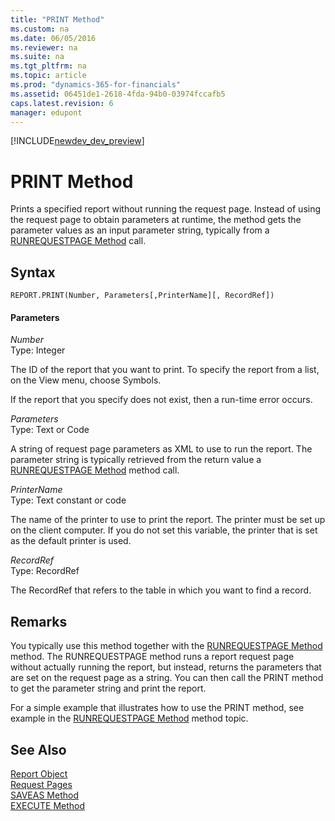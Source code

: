 ```yaml
---
title: "PRINT Method"
ms.custom: na
ms.date: 06/05/2016
ms.reviewer: na
ms.suite: na
ms.tgt_pltfrm: na
ms.topic: article
ms.prod: "dynamics-365-for-financials"
ms.assetid: 06451de1-2618-4fda-94b0-03974fccafb5
caps.latest.revision: 6
manager: edupont
---
```


[!INCLUDE[newdev_dev_preview](../includes/newdev_dev_preview.md)]

# PRINT Method
Prints a specified report without running the request page. Instead of using the request page to obtain parameters at runtime, the method gets the parameter values as an input parameter string, typically from a [RUNREQUESTPAGE Method](devenv-RUNREQUESTPAGE-Method.md) call.  

## Syntax  

```  
REPORT.PRINT(Number, Parameters[,PrinterName][, RecordRef])  
```  

#### Parameters  
 *Number*  
 Type: Integer  

 The ID of the report that you want to print. To specify the report from a list, on the View menu, choose Symbols.  

 If the report that you specify does not exist, then a run-time error occurs.  

 *Parameters*  
 Type: Text or Code  

 A string of request page parameters as XML to use to run the report. The parameter string is typically retrieved from the return value a [RUNREQUESTPAGE Method](devenv-RUNREQUESTPAGE-Method.md) method call.  

 *PrinterName*  
 Type: Text constant or code  

 The name of the printer to use to print the report. The printer must be set up on the client computer. If you do not set this variable, the printer that is set as the default printer is used.  

 *RecordRef*  
 Type: RecordRef  

 The RecordRef that refers to the table in which you want to find a record.  

## Remarks  
 You typically use this method together with the [RUNREQUESTPAGE Method](devenv-RUNREQUESTPAGE-Method.md) method. The RUNREQUESTPAGE method runs a report request page without actually running the report, but instead, returns the parameters that are set on the request page as a string. You can then call the PRINT method to get the parameter string and print the report.  

 For a simple example that illustrates how to use the PRINT method, see example in the [RUNREQUESTPAGE Method](devenv-RUNREQUESTPAGE-Method.md) method topic.  

## See Also  
 [Report Object](../devenv-report-object.md)   
 [Request Pages](Request-Pages.md)   
 [SAVEAS Method](devenv-SAVEAS-Method.md)   
 [EXECUTE Method](devenv-EXECUTE-Method.md)
